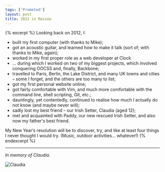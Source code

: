```yaml
---
tags: ['Promoted']
layout: post
title: 2012 in Review
---
```


{% excerpt %}
Looking back on 2012, I:

* built my first computer (with thanks to Mike);
* got an acoustic guitar, and learned how to make it talk (sort of; with thanks to Mike, again);
* worked in my first proper role as a web developer at Clock
* … during which I worked on two of my biggest projects, which involved conquering OOCSS and, finally, Backbone;
* travelled to Paris, Berlin, the Lake District, and many UK towns and cities – some I forget, and the others are too many to list;
* got my first personal website online;
* got fairly comfortable with Vim, and much more comfortable with the command line, shell scripting, Git, etc.;
* dauntingly, yet contentedly, continued to realise how much I actually do not know (and maybe never will);
* sadly lost my best friend – our Irish Setter, Claudia (aged 12);
* met and acquainted with Paddy, our new rescued Irish Setter, and also now my father's best friend.

My New Year’s resolution will be to discover, try, and like at least four things I never thought I would try. (Music, outdoor activities… whatever!)
{% endexcerpt %}

---

*In memory of Claudia.*

<img class="post-image resrc" src="http://app.resrc.it/o=10/http://farm9.staticflickr.com/8064/8264037455_24335035e0_o.jpg" alt="Claudia">
